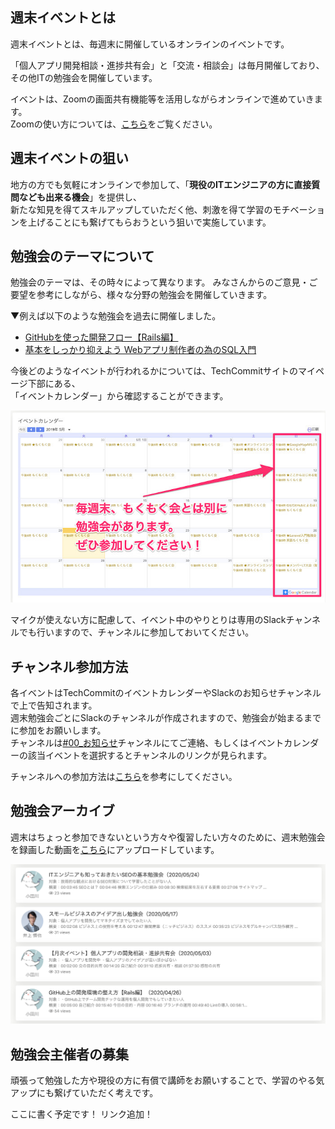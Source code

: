 ## 週末イベントとは
週末イベントとは、毎週末に開催しているオンラインのイベントです。

「個人アプリ開発相談・進捗共有会」と「交流・相談会」は毎月開催しており、  
その他ITの勉強会を開催しています。

イベントは、Zoomの画面共有機能等を活用しながらオンラインで進めていきます。  
Zoomの使い方については、[こちら](tutorial/preparation.md)をご覧ください。

## 週末イベントの狙い
地方の方でも気軽にオンラインで参加して、「**現役のITエンジニアの方に直接質問なども出来る機会**」を提供し、  
新たな知見を得てスキルアップしていただく他、刺激を得て学習のモチベーションを上げることにも繋げてもらおうという狙いで実施しています。

## 勉強会のテーマについて
勉強会のテーマは、その時々によって異なります。
みなさんからのご意見・ご要望を参考にしながら、様々な分野の勉強会を開催していきます。

▼例えば以下のような勉強会を過去に開催しました。   

- [GitHubを使った開発フロー【Rails編】](https://note.com/odagawa_tech/n/n3ffb695f914c)
- [基本をしっかり抑えよう Webアプリ制作者の為のSQL入門](https://note.com/tsuji_tech/n/n3cb82a652e60)

今後どのようなイベントが行われるかについては、TechCommitサイトのマイページ下部にある、  
「イベントカレンダー」から確認することができます。

![Googleカレンダー](images/online-event/google-calender.jpg)

マイクが使えない方に配慮して、イベント中のやりとりは専用のSlackチャンネルでも行いますので、チャンネルに参加しておいてください。  

## チャンネル参加方法
各イベントはTechCommitのイベントカレンダーやSlackのお知らせチャンネルで上で告知されます。  
週末勉強会ごとにSlackのチャンネルが作成されますので、勉強会が始まるまでに参加をお願いします。  
チャンネルは[#00_お知らせ](https://techcommit.slack.com/archives/CC8TJH6P8)チャンネルにてご連絡、もしくはイベントカレンダーの該当イベントを選択するとチャンネルのリンクが見られます。

チャンネルへの参加方法は[こちら](tutorial/join-slack-channel.md)を参考にしてください。

## 勉強会アーカイブ
週末はちょっと参加できないという方々や復習したい方々のために、週末勉強会を録画した動画を[こちら](https://www.tech-commit.jp/main/event_archives)にアップロードしています。

![イベントアーカイブ](images/online-event/event-archive.png)

## 勉強会主催者の募集
頑張って勉強した方や現役の方に有償で講師をお願いすることで、学習のやる気アップにも繋げていただく考えです。  

ここに書く予定です！
リンク追加！

